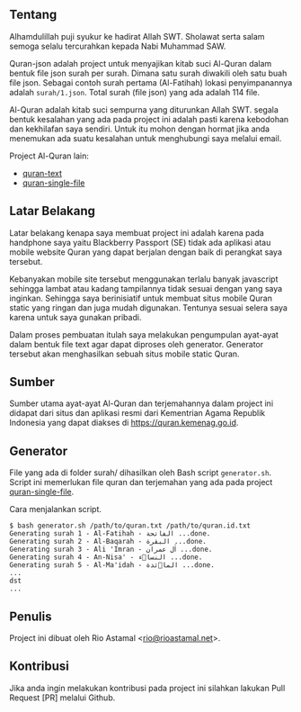 ## Tentang

Alhamdulillah puji syukur ke hadirat Allah SWT. Sholawat serta salam semoga selalu tercurahkan kepada Nabi Muhammad SAW.

Quran-json adalah project untuk menyajikan kitab suci Al-Quran dalam bentuk file json surah per surah. Dimana satu surah diwakili oleh satu buah file json. Sebagai contoh surah pertama (Al-Fatihah) lokasi penyimpanannya adalah `surah/1.json`. Total surah (file json) yang ada adalah 114 file.

Al-Quran adalah kitab suci sempurna yang diturunkan Allah SWT. segala bentuk kesalahan yang ada pada project ini adalah pasti karena kebodohan dan kekhilafan saya sendiri. Untuk itu mohon dengan hormat jika anda menemukan ada suatu kesalahan untuk menghubungi saya melalui email.

Project Al-Quran lain:

- [quran-text](https://github.com/rioastamal/quran-text)
- [quran-single-file](https://github.com/rioastamal/quran-single-file)

## Latar Belakang

Latar belakang kenapa saya membuat project ini adalah karena pada handphone  saya yaitu Blackberry Passport (SE) tidak ada aplikasi atau mobile website Quran yang dapat berjalan dengan baik di perangkat saya tersebut. 

Kebanyakan mobile site tersebut menggunakan terlalu banyak javascript sehingga lambat atau kadang tampilannya tidak sesuai dengan yang saya inginkan. Sehingga saya berinisiatif untuk membuat situs mobile Quran static yang ringan dan juga mudah digunakan. Tentunya sesuai selera saya karena untuk saya gunakan pribadi.

Dalam proses pembuatan itulah saya melakukan pengumpulan ayat-ayat dalam bentuk file text agar dapat diproses oleh generator. Generator tersebut akan menghasilkan sebuah situs mobile static Quran.

## Sumber

Sumber utama ayat-ayat Al-Quran dan terjemahannya dalam project ini didapat dari situs dan aplikasi resmi dari Kementrian Agama Republik Indonesia yang dapat diakses di https://quran.kemenag.go.id.

## Generator

File yang ada di folder surah/ dihasilkan oleh Bash script `generator.sh`. Script ini memerlukan file quran dan terjemahan yang ada pada project [quran-single-file](https://github.com/rioastamal/quran-single-file).

Cara menjalankan script.

```
$ bash generator.sh /path/to/quran.txt /path/to/quran.id.txt
Generating surah 1 - Al-Fatihah - الفاتحة ...done.
Generating surah 2 - Al-Baqarah - البقرة ...done.
Generating surah 3 - Ali 'Imran - اٰل عمران ...done.
Generating surah 4 - An-Nisa' - النساۤء ...done.
Generating surah 5 - Al-Ma'idah - الماۤئدة ...done.
...
dst
...
```

## Penulis

Project ini dibuat oleh Rio Astamal \<rio@rioastamal.net\>.

## Kontribusi

Jika anda ingin melakukan kontribusi pada project ini silahkan lakukan Pull Request [PR] melalui Github.